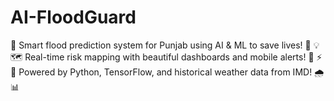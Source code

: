 # AI-FloodGuard
🎯 Smart flood prediction system for Punjab using AI &amp; ML to save lives! 🤖 💡  🗺️ Real-time risk mapping with beautiful dashboards and mobile alerts! 📱 ⚡  🔮 Powered by Python, TensorFlow, and historical weather data from IMD! 🌧️ 📊
